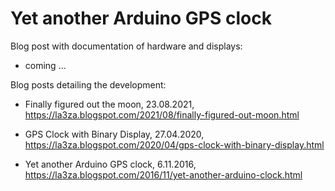 # Yet another Arduino GPS clock

Blog post with documentation of hardware and displays:
  
  - coming ...

Blog posts detailing the development:

- Finally figured out the moon,  23.08.2021, https://la3za.blogspot.com/2021/08/finally-figured-out-moon.html
  
- GPS Clock with Binary Display, 27.04.2020, https://la3za.blogspot.com/2020/04/gps-clock-with-binary-display.html
  
- Yet another Arduino GPS clock,  6.11.2016, https://la3za.blogspot.com/2016/11/yet-another-arduino-clock.html
